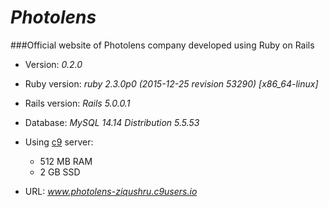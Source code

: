# _Photolens_
###Official website of Photolens company developed using Ruby on Rails

* Version: _0.2.0_

* Ruby version: _ruby 2.3.0p0 (2015-12-25 revision 53290) [x86_64-linux]_

* Rails version: _Rails 5.0.0.1_

* Database: _MySQL 14.14 Distribution 5.5.53_

* Using [c9](https://c9.io) server:
    * 512 MB RAM
    * 2   GB SSD

* URL: _www.photolens-ziqushru.c9users.io_